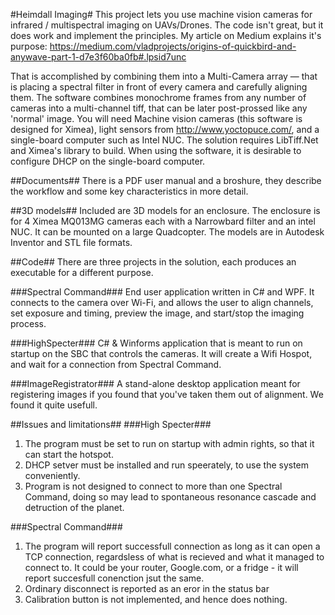 #Heimdall Imaging#
This project lets you use machine vision cameras for infrared / multispectral imaging on UAVs/Drones. The code isn't great, but it does work and implement the principles. 
My article on Medium explains it's purpose:
https://medium.com/vladprojects/origins-of-quickbird-and-anywave-part-1-d7e3f60ba0fb#.lpsid7unc

That is accomplished by combining them into a Multi-Camera array — that is placing a spectral filter in front of every camera and carefully aligning them.
The software combines monochrome frames from any number of cameras into a multi-channel tiff, that can be later post-prossed like any 'normal' image. 
You will need Machine vision cameras (this software is designed for Ximea), light sensors from http://www.yoctopuce.com/, and a single-board computer such as Intel NUC. 
The solution requires LibTiff.Net and Ximea's library to build. 
When using the software, it is desirable to configure DHCP on the single-board computer. 

##Documents##
There is a PDF user manual and a broshure, they describe the workflow and some key characteristics in more detail.  

##3D models##
Included are 3D models for an enclosure. The enclosure is for 4 Ximea MQ013MG cameras each with a Narrowbard filter and an intel NUC. It can be mounted on a large Quadcopter. The models are in Autodesk Inventor and STL file formats. 

##Code##
There are three projects in the solution, each produces an executable for a different purpose.

###Spectral Command###
End user application written in C# and WPF. It connects to the camera over Wi-Fi, and allows the user to align channels,
set exposure and timing, preview the image, and start/stop the imaging process.  


###HighSpecter###
C# & Winforms application that is meant to run on startup on the SBC that controls the cameras. It will create a Wifi Hospot, and wait for a connection from Spectral Command.

###ImageRegistrator###
A stand-alone desktop application meant for registering images if you found that you've taken them out of alignment. We found it quite usefull. 

##Issues and limitations##
###High Specter###
1. The program must be set to run on startup with admin rights, so that it can start the hotspot. 
2. DHCP setver must be installed and run speerately, to use the system conveniently. 
3. Program is not designed to connect to more than one Spectral Command, doing so may lead to spontaneous resonance cascade and detruction of the planet. 

###Spectral Command###

1. The program will report successfull connection as long as it can open a TCP connection, regardsless of what is recieved and what it managed to connect to. It could be your router, Google.com, or a fridge - it will report succesfull conenction jsut the same. 
2. Ordinary disconnect is reported as an eror in the status bar
3. Calibration button is not implemented, and hence does nothing. 
